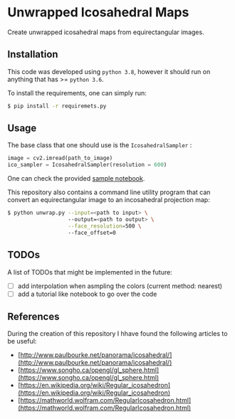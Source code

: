 # Unwrapped Icosahedral Maps
Create unwrapped icosahedral maps from equirectangular images.


## Installation
This code was developed using ```python 3.8```, however it should run on anything that has  >= ```python 3.6```.

To install the requirements, one can simply run:

```bash
$ pip install -r requiremets.py
```

## Usage
The base class that one should use is the ```IcosahedralSampler``` :

```python
image = cv2.imread(path_to_image)
ico_sampler = IcosahedralSampler(resolution = 600)
```


One can check the provided [sample notebook](./examples.ipynb).

This repository also contains a command line utility program that can convert an equirectangular image 
to an incosahedral projection map:

```bash
$ python unwrap.py --input=<path to input> \ 
                   --output=<path to output> \
                   --face_resolution=500 \ 
                   --face_offset=0
```

## TODOs
A list of TODOs that might be implemented in the future:
- [ ] add interpolation when asmpling the colors (current method: nearest)
- [ ] add a tutorial like notebook to go over the code

## References
During the creation of this repository I hhave found the following articles to be useful:

- [http://www.paulbourke.net/panorama/icosahedral/](http://www.paulbourke.net/panorama/icosahedral/)
- [https://www.songho.ca/opengl/gl_sphere.html](https://www.songho.ca/opengl/gl_sphere.html)
- [https://en.wikipedia.org/wiki/Regular_icosahedron](https://en.wikipedia.org/wiki/Regular_icosahedron)
- [https://mathworld.wolfram.com/RegularIcosahedron.html](https://mathworld.wolfram.com/RegularIcosahedron.html)
